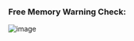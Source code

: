 ### Free Memory Warning Check:


![image](https://github.com/user-attachments/assets/afdef99e-e0b3-4279-a5a1-964c137b6ac7)
